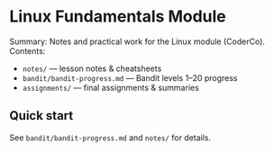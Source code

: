 # Linux Fundamentals Module

Summary: Notes and practical work for the Linux module (CoderCo).  
Contents:
- `notes/` — lesson notes & cheatsheets
- `bandit/bandit-progress.md` — Bandit levels 1–20 progress
- `assignments/` — final assignments & summaries

## Quick start
See `bandit/bandit-progress.md` and `notes/` for details.
